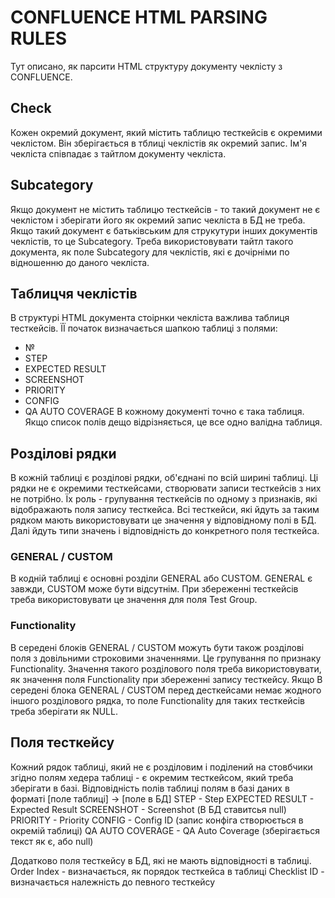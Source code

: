 # CONFLUENCE HTML PARSING RULES

Тут описано, як парсити HTML структуру документу чеклісту з CONFLUENCE.

## Check
Кожен окремий документ, який містить таблицю тесткейсів є окремими чеклістом.
Він зберігається в тблиці чеклістів як окремий запис.
Ім'я чекліста співпадає з тайтлом документу чекліста.

## Subcategory
Якщо документ не містить таблицю тесткейсів - то такий документ не є чеклістом і зберігати його як окремий запис чекліста в БД не треба.
Якщо такий документ є батьківським для струкутури інших документів чеклістів, то це  Subcategory.
Треба використовувати тайтл такого документа, як поле Subcategory для чеклістів, які є дочірніми по відношенню до даного чекліста.

## Таблицчя чеклістів
В структурі HTML документа стоірнки чекліста важлива таблиця тесткейсів.
ЇЇ початок визначається шапкою таблиці з полями:
* №	
* STEP
* EXPECTED RESULT
* SCREENSHOT
* PRIORITY
* CONFIG
* QA AUTO COVERAGE
В кожному документі точно є така таблиця. Якщо список полів дещо відрізняється, це все одно валідна таблиця.

## Розділові рядки
В кожній таблиці є розділові рядки, об'єднані по всій ширині таблиці.
Ці рядки не є окремими тесткейсами, створювати записи тесткейсів з них не потрібно.
Їх роль - групування тесткейсів по одному з признаків, які відображають поля запису тесткейса. 
Всі тесткейси, які йдуть за таким рядком мають використовувати це значення у відповідному полі в БД.
Далі йдуть типи значень і відповідність до конкретного поля тесткейса. 


### GENERAL / CUSTOM
В кодній таблиці є основні розділи GENERAL або CUSTOM. GENERAL є завжди, CUSTOM може бути відсутнім.
При збереженні тесткейсів треба використовувати це значення для поля Test Group.

### Functionality
В середені блоків GENERAL / CUSTOM можуть бути також розділові поля з довільними строковими значеннями. Це групування по признаку Functionality.
Значення такого розділового поля треба використовувати, як значення поля Functionality при збереженні запису тесткейсу.
Якщо В середені блока GENERAL / CUSTOM перед десткейсами немає жодного іншого розділового рядка, то поле Functionality для таких тесткейсів треба зберігати як NULL.

## Поля тесткейсу
Кожний рядок таблиці, який не є розділовим і поділений на стовбчики згідно полям хедера таблиці - є окремим тесткейсом, який треба зберігати в базі.
Відповідність полів таблиці полям в базі даних в форматі [поле таблиці] -> [поле в БД]
STEP - Step
EXPECTED RESULT - Expected Result
SCREENSHOT - Screenshot (В БД ставитсья null)
PRIORITY - Priority
CONFIG - Config ID (запис конфіга створюється в окремій таблиці)
QA AUTO COVERAGE - QA Auto Coverage (зберігається текст як є, або null)

Додатково поля тесткейсу в БД, які не мають відповідності в таблиці.
Order Index - визначається, як порядок тесткейса в таблиці
Checklist ID - визначається належність до певного тесткейсу